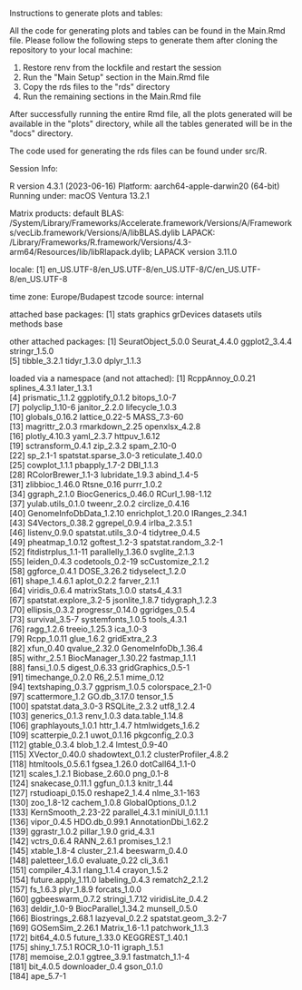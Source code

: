 Instructions to generate plots and tables:

All the code for generating plots and tables can be found in the Main.Rmd file. Please follow the following steps to generate them after cloning the repository to your local machine:

1. Restore renv from the lockfile and restart the session
2. Run the "Main Setup" section in the Main.Rmd file
3. Copy the rds files to the "rds" directory
4. Run the remaining sections in the Main.Rmd file

After successfully running the entire Rmd file, all the plots generated will be available in the "plots" directory, while all the tables generated will be in the "docs" directory.

The code used for generating the rds files can be found under src/R.

Session Info:

R version 4.3.1 (2023-06-16)
Platform: aarch64-apple-darwin20 (64-bit)
Running under: macOS Ventura 13.2.1

Matrix products: default
BLAS:   /System/Library/Frameworks/Accelerate.framework/Versions/A/Frameworks/vecLib.framework/Versions/A/libBLAS.dylib 
LAPACK: /Library/Frameworks/R.framework/Versions/4.3-arm64/Resources/lib/libRlapack.dylib;  LAPACK version 3.11.0

locale:
[1] en_US.UTF-8/en_US.UTF-8/en_US.UTF-8/C/en_US.UTF-8/en_US.UTF-8

time zone: Europe/Budapest
tzcode source: internal

attached base packages:
[1] stats     graphics  grDevices datasets  utils     methods   base     

other attached packages:
[1] SeuratObject_5.0.0 Seurat_4.4.0       ggplot2_3.4.4      stringr_1.5.0     
[5] tibble_3.2.1       tidyr_1.3.0        dplyr_1.1.3       

loaded via a namespace (and not attached):
  [1] RcppAnnoy_0.0.21        splines_4.3.1           later_1.3.1            
  [4] prismatic_1.1.2         ggplotify_0.1.2         bitops_1.0-7           
  [7] polyclip_1.10-6         janitor_2.2.0           lifecycle_1.0.3        
 [10] globals_0.16.2          lattice_0.22-5          MASS_7.3-60            
 [13] magrittr_2.0.3          rmarkdown_2.25          openxlsx_4.2.8         
 [16] plotly_4.10.3           yaml_2.3.7              httpuv_1.6.12          
 [19] sctransform_0.4.1       zip_2.3.2               spam_2.10-0            
 [22] sp_2.1-1                spatstat.sparse_3.0-3   reticulate_1.40.0      
 [25] cowplot_1.1.1           pbapply_1.7-2           DBI_1.1.3              
 [28] RColorBrewer_1.1-3      lubridate_1.9.3         abind_1.4-5            
 [31] zlibbioc_1.46.0         Rtsne_0.16              purrr_1.0.2            
 [34] ggraph_2.1.0            BiocGenerics_0.46.0     RCurl_1.98-1.12        
 [37] yulab.utils_0.1.0       tweenr_2.0.2            circlize_0.4.16        
 [40] GenomeInfoDbData_1.2.10 enrichplot_1.20.0       IRanges_2.34.1         
 [43] S4Vectors_0.38.2        ggrepel_0.9.4           irlba_2.3.5.1          
 [46] listenv_0.9.0           spatstat.utils_3.0-4    tidytree_0.4.5         
 [49] pheatmap_1.0.12         goftest_1.2-3           spatstat.random_3.2-1  
 [52] fitdistrplus_1.1-11     parallelly_1.36.0       svglite_2.1.3          
 [55] leiden_0.4.3            codetools_0.2-19        scCustomize_2.1.2      
 [58] ggforce_0.4.1           DOSE_3.26.2             tidyselect_1.2.0       
 [61] shape_1.4.6.1           aplot_0.2.2             farver_2.1.1           
 [64] viridis_0.6.4           matrixStats_1.0.0       stats4_4.3.1           
 [67] spatstat.explore_3.2-5  jsonlite_1.8.7          tidygraph_1.2.3        
 [70] ellipsis_0.3.2          progressr_0.14.0        ggridges_0.5.4         
 [73] survival_3.5-7          systemfonts_1.0.5       tools_4.3.1            
 [76] ragg_1.2.6              treeio_1.25.3           ica_1.0-3              
 [79] Rcpp_1.0.11             glue_1.6.2              gridExtra_2.3          
 [82] xfun_0.40               qvalue_2.32.0           GenomeInfoDb_1.36.4    
 [85] withr_2.5.1             BiocManager_1.30.22     fastmap_1.1.1          
 [88] fansi_1.0.5             digest_0.6.33           gridGraphics_0.5-1     
 [91] timechange_0.2.0        R6_2.5.1                mime_0.12              
 [94] textshaping_0.3.7       ggprism_1.0.5           colorspace_2.1-0       
 [97] scattermore_1.2         GO.db_3.17.0            tensor_1.5             
[100] spatstat.data_3.0-3     RSQLite_2.3.2           utf8_1.2.4             
[103] generics_0.1.3          renv_1.0.3              data.table_1.14.8      
[106] graphlayouts_1.0.1      httr_1.4.7              htmlwidgets_1.6.2      
[109] scatterpie_0.2.1        uwot_0.1.16             pkgconfig_2.0.3        
[112] gtable_0.3.4            blob_1.2.4              lmtest_0.9-40          
[115] XVector_0.40.0          shadowtext_0.1.2        clusterProfiler_4.8.2  
[118] htmltools_0.5.6.1       fgsea_1.26.0            dotCall64_1.1-0        
[121] scales_1.2.1            Biobase_2.60.0          png_0.1-8              
[124] snakecase_0.11.1        ggfun_0.1.3             knitr_1.44             
[127] rstudioapi_0.15.0       reshape2_1.4.4          nlme_3.1-163           
[130] zoo_1.8-12              cachem_1.0.8            GlobalOptions_0.1.2    
[133] KernSmooth_2.23-22      parallel_4.3.1          miniUI_0.1.1.1         
[136] vipor_0.4.5             HDO.db_0.99.1           AnnotationDbi_1.62.2   
[139] ggrastr_1.0.2           pillar_1.9.0            grid_4.3.1             
[142] vctrs_0.6.4             RANN_2.6.1              promises_1.2.1         
[145] xtable_1.8-4            cluster_2.1.4           beeswarm_0.4.0         
[148] paletteer_1.6.0         evaluate_0.22           cli_3.6.1              
[151] compiler_4.3.1          rlang_1.1.4             crayon_1.5.2           
[154] future.apply_1.11.0     labeling_0.4.3          rematch2_2.1.2         
[157] fs_1.6.3                plyr_1.8.9              forcats_1.0.0          
[160] ggbeeswarm_0.7.2        stringi_1.7.12          viridisLite_0.4.2      
[163] deldir_1.0-9            BiocParallel_1.34.2     munsell_0.5.0          
[166] Biostrings_2.68.1       lazyeval_0.2.2          spatstat.geom_3.2-7    
[169] GOSemSim_2.26.1         Matrix_1.6-1.1          patchwork_1.1.3        
[172] bit64_4.0.5             future_1.33.0           KEGGREST_1.40.1        
[175] shiny_1.7.5.1           ROCR_1.0-11             igraph_1.5.1           
[178] memoise_2.0.1           ggtree_3.9.1            fastmatch_1.1-4        
[181] bit_4.0.5               downloader_0.4          gson_0.1.0             
[184] ape_5.7-1  
